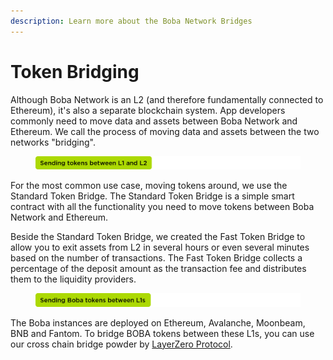 ```yaml
---
description: Learn more about the Boba Network Bridges
---
```


# Token Bridging

Although Boba Network is an L2 (and therefore fundamentally connected to Ethereum), it's also a separate blockchain system. App developers commonly need to move data and assets between Boba Network and Ethereum. We call the process of moving data and assets between the two networks "bridging".

<figure><img src="../../../../assets/sending tokens between l1 and l2.png" alt=""><figcaption></figcaption></figure>

For the most common use case, moving tokens around, we use the Standard Token Bridge. The Standard Token Bridge is a simple smart contract with all the functionality you need to move tokens between Boba Network and Ethereum.

Beside the Standard Token Bridge, we created the Fast Token Bridge to allow you to exit assets from L2 in several hours or even several minutes based on the number of transactions. The Fast Token Bridge collects a percentage of the deposit amount as the transaction fee and distributes them to the liquidity providers.

<figure><img src="../../../../assets/sending boba tokens between l1s.png" alt=""><figcaption></figcaption></figure>

The Boba instances are deployed on Ethereum, Avalanche, Moonbeam, BNB and Fantom. To bridge BOBA tokens between these L1s, you can use our cross chain bridge powder by [LayerZero Protocol](https://layerzero.network).
